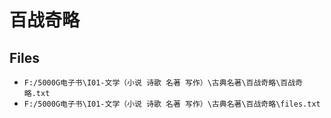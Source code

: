 # 百战奇略

## Files

- `F:/5000G电子书\I01-文学（小说 诗歌 名著 写作）\古典名著\百战奇略\百战奇略.txt`
- `F:/5000G电子书\I01-文学（小说 诗歌 名著 写作）\古典名著\百战奇略\files.txt`
